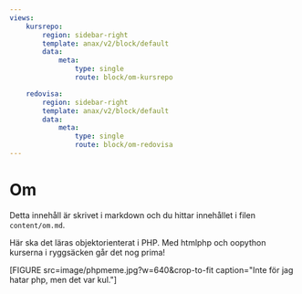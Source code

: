 ```yaml
---
views:
    kursrepo:
        region: sidebar-right
        template: anax/v2/block/default
        data:
            meta:
                type: single
                route: block/om-kursrepo

    redovisa:
        region: sidebar-right
        template: anax/v2/block/default
        data:
            meta:
                type: single
                route: block/om-redovisa
---
```

Om
=========================

Detta innehåll är skrivet i markdown och du hittar innehållet i filen `content/om.md`.

Här ska det läras objektorienterat i PHP. Med htmlphp och oopython kurserna i ryggsäcken går det nog prima!

[FIGURE src=image/phpmeme.jpg?w=640&crop-to-fit caption="Inte för jag hatar php, men det var kul."]
